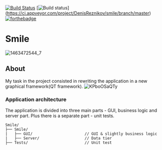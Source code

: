 [![Build Status](https://travis-ci.org/DenisReznikov/Smile.svg?branch=master)](https://travis-ci.org/DenisReznikov/Smile)
[![Build status](https://ci.appveyor.com/api/projects/status/c6oyyokjn0ffn8n5/branch/master?svg=true)]
(https://ci.appveyor.com/project/DenisReznikov/smile/branch/master)
[![forthebadge](https://forthebadge.com/images/badges/made-with-c-plus-plus.svg)](https://forthebadge.com)
# Smile
![1463472544_7](https://user-images.githubusercontent.com/52967686/62469134-53cb6600-b7a0-11e9-832f-6645c97f96ad.gif)
## About
My task in the project consisted in rewriting the application in a new graphical framework(QT framework).
![KPboOSaQTy](https://user-images.githubusercontent.com/52967686/62468838-b112e780-b79f-11e9-9fac-bc363f8b70c0.gif)
### Application architecture
The application is divided into three main parts - GUI, business logic and server part. Plus there is a separate part - unit tests.
```
Smile/
├── Smile/
|   ├── GUI/                       // GUI & slightly business logic
|   ├── Server/                    // Data tier
├── Tests/                         // Unit test
```
